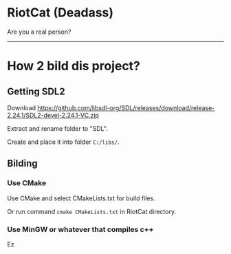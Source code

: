 # RiotCat (Deadass)

Are you a real person?

---
# How 2 bild dis project?
## Getting SDL2

Download https://github.com/libsdl-org/SDL/releases/download/release-2.24.1/SDL2-devel-2.24.1-VC.zip

Extract and rename folder to "SDL".

Create and place it into folder `C:/libs/`.

## Bilding
### Use CMake

Use CMake and select CMakeLists.txt for build files.

Or run command `cmake CMakeLists.txt` in RiotCat directory.

### Use MinGW or whatever that compiles c++

Ez